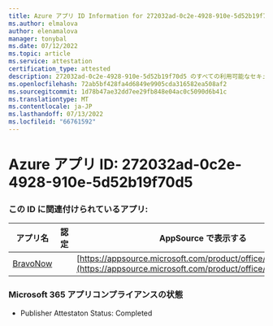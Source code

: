 ```yaml
---
title: Azure アプリ ID Information for 272032ad-0c2e-4928-910e-5d52b19f70d5
ms.author: elmalova
author: elenamalova
manager: tonybal
ms.date: 07/12/2022
ms.topic: article
ms.service: attestation
certification_type: attested
description: 272032ad-0c2e-4928-910e-5d52b19f70d5 のすべての利用可能なセキュリティとコンプライアンス情報。
ms.openlocfilehash: 72ab5bf428fa4d6849e9905cda316582ea508af2
ms.sourcegitcommit: 1d78b47ae32dd7ee29fb848e04ac0c5090d6b41c
ms.translationtype: MT
ms.contentlocale: ja-JP
ms.lasthandoff: 07/13/2022
ms.locfileid: "66761592"
---
```

# <a name="azure-app-id-272032ad-0c2e-4928-910e-5d52b19f70d5"></a>Azure アプリ ID: 272032ad-0c2e-4928-910e-5d52b19f70d5


### <a name="apps-associated-with-this-id"></a>この ID に関連付けられているアプリ:
| **アプリ名** | **認定** | **AppSource で表示する** |
|--------------|---------------|-----------------------|
| [BravoNow](../forward/WA200000157.md) |  | [https://appsource.microsoft.com/product/office/WA200000157](https://appsource.microsoft.com/product/office/WA200000157) |

### <a name="microsoft-365-app-compliance-status"></a>Microsoft 365 アプリコンプライアンスの状態
- Publisher Attestaton Status: Completed
